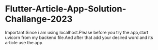 # Flutter-Article-App-Solution-Challange-2023

Important:Since i am using localhost.Please before you try the app,start uvicorn from my backend file.And after that add your desired word and its article
use the app.
